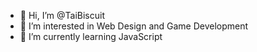 - 👋 Hi, I’m @TaiBiscuit
- 👀 I’m interested in Web Design and Game Development
- 🌱 I’m currently learning JavaScript

<!---
TaiBiscuit/TaiBiscuit is a ✨ special ✨ repository because its `README.md` (this file) appears on your GitHub profile.
You can click the Preview link to take a look at your changes.
--->
